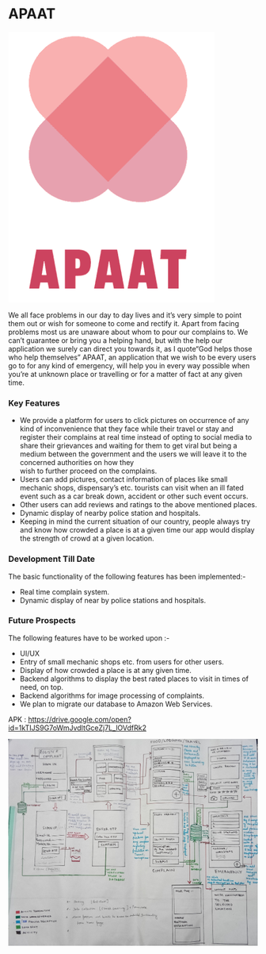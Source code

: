 # APAAT
![App Log](apaat.PNG)</BR>

We all face problems in our day to
day lives and it’s very simple to point
them out or wish for someone to
come and rectify it. Apart from facing
problems most us are unaware about
whom to pour our complains to.
We can’t guarantee or bring you a
helping hand, but with the help our
application we surely can direct you
towards it, as I quote“God helps
those who help themselves”
APAAT, an application that we wish
to be every users go to for any kind
of emergency, will help you in every
way possible when you’re at
unknown place or travelling or for a
matter of fact at any given time.

### Key Features
* We provide a platform for users to click pictures on occurrence of any kind of inconvenience that
  they face while their travel or stay and register their complains at real time instead of opting to
  social media to share their grievances and waiting for them to get viral but being a medium
  between the government and the users we will leave it to the concerned authorities on how they   
  wish to further proceed on the complains.
* Users can add pictures, contact information of places like small mechanic shops, dispensary’s
  etc. tourists can visit when an ill fated event such as a car break down, accident or other such
  event occurs.
* Other users can add reviews and ratings to the above mentioned places.
* Dynamic display of nearby police station and hospitals.
* Keeping in mind the current situation of our country, people always try and know how crowded a
  place is at a given time our app would display the strength of crowd at a given location.
  
### Development Till Date
The basic functionality of the following features has been implemented:-
* Real time complain system.
* Dynamic display of near by police stations and hospitals.

### Future Prospects
The following features have to be worked upon :-
* UI/UX
* Entry of small mechanic shops etc. from users for other users.
* Display of how crowded a place is at any given time.
* Backend algorithms to display the best rated places to visit in times of need, on top.
* Backend algorithms for image processing of complaints.
* We plan to migrate our database to Amazon Web Services.

APK : https://drive.google.com/open?id=1kTIJS9G7oWmJvdItGceZj7L_lOVdfRk2

![FUTURE](IMG_20181012_232435.jpg)
